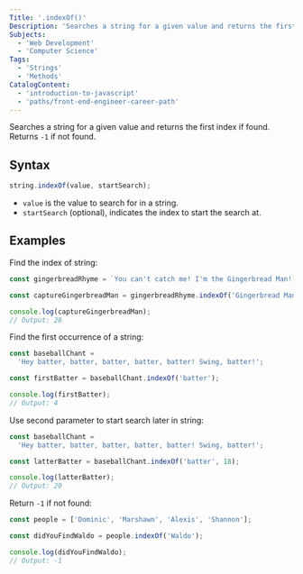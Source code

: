```yaml
---
Title: '.indexOf()'
Description: 'Searches a string for a given value and returns the first index if found. Returns -1 if not found.'
Subjects:
  - 'Web Development'
  - 'Computer Science'
Tags:
  - 'Strings'
  - 'Methods'
CatalogContent:
  - 'introduction-to-javascript'
  - 'paths/front-end-engineer-career-path'
---
```


Searches a string for a given value and returns the first index if found. Returns `-1` if not found.

## Syntax

```js
string.indexOf(value, startSearch);
```

- `value` is the value to search for in a string.
- `startSearch` (optional), indicates the index to start the search at.

## Examples

Find the index of string:

```js
const gingerbreadRhyme = `You can't catch me! I'm the Gingerbread Man!`;

const captureGingerbreadMan = gingerbreadRhyme.indexOf('Gingerbread Man');

console.log(captureGingerbreadMan);
// Output: 28
```

Find the first occurrence of a string:

```js
const baseballChant =
  'Hey batter, batter, batter, batter, batter! Swing, batter!';

const firstBatter = baseballChant.indexOf('batter');

console.log(firstBatter);
// Output: 4
```

Use second parameter to start search later in string:

```js
const baseballChant =
  'Hey batter, batter, batter, batter, batter! Swing, batter!';

const latterBatter = baseballChant.indexOf('batter', 18);

console.log(latterBatter);
// Output: 20
```

Return `-1` if not found:

```js
const people = ['Dominic', 'Marshawn', 'Alexis', 'Shannon'];

const didYouFindWaldo = people.indexOf('Waldo');

console.log(didYouFindWaldo);
// Output: -1
```
